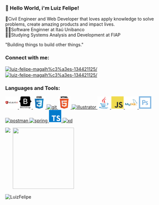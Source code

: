 <h3>👋 Hello World, i'm Luiz Felipe!</h3>

👷‍Civil Engineer and Web Developer that loves apply knowledge to solve problems, create amazing products and impact lives.
<br>
👨‍💻Software Enginner at Itaú Unibanco
<br>
👨‍🏫Studying Systems Analysis and Development at FIAP
<p> 
"Building things to build other things."
</p>




<h3 align="left">Connect with me:</h3>
<p align="left">
<a target="_blank" href="https://linkedin.com/in/luiz-felipe-magalh%c3%a3es-134421125/" target="blank"><img align="center" src="https://i.imgur.com/JXSPDzk.gif" alt="luiz-felipe-magalh%c3%a3es-134421125/" height="40" width="40"></a>
   <span>&nbsp;</span>
<a target="_blank" href="https://www.instagram.com/felipe_mag/?hl=pt-br" target="blank"><img align="center" src="https://i.imgur.com/mxQhjrW.gif" alt="luiz-felipe-magalh%c3%a3es-134421125/" height="40" width="40"></a>
</p>

<h3 align="left">Languages and Tools:</h3>
<p align="left"> <a href="https://angular.io" target="_blank"> <img src="https://raw.githubusercontent.com/devicons/devicon/master/icons/angularjs/angularjs-original-wordmark.svg" alt="angularjs" width="40" height="40"/> </a> <a href="https://getbootstrap.com" target="_blank"> <img src="https://raw.githubusercontent.com/devicons/devicon/master/icons/bootstrap/bootstrap-plain-wordmark.svg" alt="bootstrap" width="40" height="40"/> </a> <a href="https://www.w3schools.com/css/" target="_blank"> <img src="https://raw.githubusercontent.com/devicons/devicon/master/icons/css3/css3-original-wordmark.svg" alt="css3" width="40" height="40"/> </a> <a href="https://git-scm.com/" target="_blank"> <img src="https://www.vectorlogo.zone/logos/git-scm/git-scm-icon.svg" alt="git" width="40" height="40"/> </a> <a href="https://www.w3.org/html/" target="_blank"> <img src="https://raw.githubusercontent.com/devicons/devicon/master/icons/html5/html5-original-wordmark.svg" alt="html5" width="40" height="40"/> </a> <a href="https://www.adobe.com/in/products/illustrator.html" target="_blank"> <img src="https://www.vectorlogo.zone/logos/adobe_illustrator/adobe_illustrator-icon.svg" alt="illustrator" width="40" height="40"/> </a> <a href="https://www.java.com" target="_blank"> <img src="https://raw.githubusercontent.com/devicons/devicon/master/icons/java/java-original.svg" alt="java" width="40" height="40"/> </a> <a href="https://developer.mozilla.org/en-US/docs/Web/JavaScript" target="_blank"> <img src="https://raw.githubusercontent.com/devicons/devicon/master/icons/javascript/javascript-original.svg" alt="javascript" width="40" height="40"/> </a> <a href="https://www.mysql.com/" target="_blank"> <img src="https://raw.githubusercontent.com/devicons/devicon/master/icons/mysql/mysql-original-wordmark.svg" alt="mysql" width="40" height="40"/> </a> <a href="https://www.photoshop.com/en" target="_blank"> <img src="https://raw.githubusercontent.com/devicons/devicon/master/icons/photoshop/photoshop-line.svg" alt="photoshop" width="40" height="40"/> </a> <a href="https://postman.com" target="_blank"> <img src="https://www.vectorlogo.zone/logos/getpostman/getpostman-icon.svg" alt="postman" width="40" height="40"/> </a> <a href="https://spring.io/" target="_blank"> <img src="https://www.vectorlogo.zone/logos/springio/springio-icon.svg" alt="spring" width="40" height="40"/> </a> <a href="https://www.typescriptlang.org/" target="_blank"> <img src="https://raw.githubusercontent.com/devicons/devicon/master/icons/typescript/typescript-original.svg" alt="typescript" width="40" height="40"/> </a> <a href="https://www.adobe.com/products/xd.html" target="_blank"> <img src="https://cdn.worldvectorlogo.com/logos/adobe-xd.svg" alt="xd" width="40" height="40"/> </a> </p>


  <p>
    <td align="center">
      <img align="left" src="https://github-readme-stats.vercel.app/api?username=Luiz-Felipe-Magalhaes&show_icons=true&theme=dark" />
    </p>
     <p>
    <td align="center">
        <span>&nbsp;</span>
        <img  src="https://i.imgur.com/dQOiyRD.gif" height="195" width="195" >
        <span>&nbsp;</span>
    <p>
   <p>
      <img align="left" src="https://github-readme-stats.vercel.app/api/top-langs?username=Luiz-Felipe-Magalhaes&show_icons=true&locale=en&layout=compact&theme=dark" alt="LuizFelipe" />
       </p>    
       

<!--
**Luiz-Felipe-Magalhaes/Luiz-Felipe-Magalhaes** is a ✨ _special_ ✨ repository because its `README.md` (this file) appears on your GitHub profile.

Here are some ideas to get you started:

**About Me**

- Age : 26y.o
- I love: Music, Hamburguer, IceTea, Films and Series
- I’m learning: Java and Javascript
- I’m playing: Counter-Strike, Valorant, FallGuys, League Of Legends and Phasmophobia

- 🔭 I’m currently working on ...
- 🌱 I’m currently learning ...
- 👯 I’m looking to collaborate on ...
- 🤔 I’m looking for help with ...
- 💬 Ask me about ...
- 📫 How to reach me: ...
- 😄 Pronouns: ...
- ⚡ Fun fact: ...
-->

